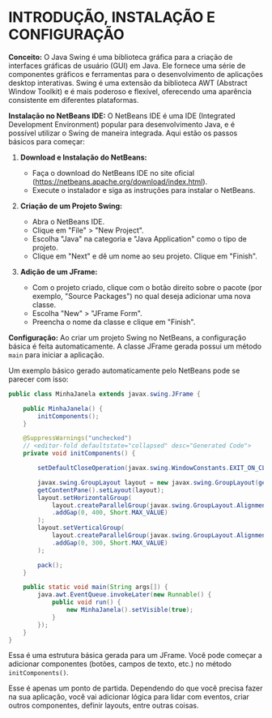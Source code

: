 # INTRODUÇÃO, INSTALAÇÃO E CONFIGURAÇÃO
**Conceito:**
O Java Swing é uma biblioteca gráfica para a criação de interfaces gráficas de usuário (GUI) em Java. Ele fornece uma série de componentes gráficos e ferramentas para o desenvolvimento de aplicações desktop interativas. Swing é uma extensão da biblioteca AWT (Abstract Window Toolkit) e é mais poderoso e flexível, oferecendo uma aparência consistente em diferentes plataformas.

**Instalação no NetBeans IDE:**
O NetBeans IDE é uma IDE (Integrated Development Environment) popular para desenvolvimento Java, e é possível utilizar o Swing de maneira integrada. Aqui estão os passos básicos para começar:

1. **Download e Instalação do NetBeans:**
   - Faça o download do NetBeans IDE no site oficial (https://netbeans.apache.org/download/index.html).
   - Execute o instalador e siga as instruções para instalar o NetBeans.

2. **Criação de um Projeto Swing:**
   - Abra o NetBeans IDE.
   - Clique em "File" > "New Project".
   - Escolha "Java" na categoria e "Java Application" como o tipo de projeto.
   - Clique em "Next" e dê um nome ao seu projeto. Clique em "Finish".

3. **Adição de um JFrame:**
   - Com o projeto criado, clique com o botão direito sobre o pacote (por exemplo, "Source Packages") no qual deseja adicionar uma nova classe.
   - Escolha "New" > "JFrame Form".
   - Preencha o nome da classe e clique em "Finish".

**Configuração:**
Ao criar um projeto Swing no NetBeans, a configuração básica é feita automaticamente. A classe JFrame gerada possui um método `main` para iniciar a aplicação.

Um exemplo básico gerado automaticamente pelo NetBeans pode se parecer com isso:

```java
public class MinhaJanela extends javax.swing.JFrame {

    public MinhaJanela() {
        initComponents();
    }

    @SuppressWarnings("unchecked")
    // <editor-fold defaultstate="collapsed" desc="Generated Code">                          
    private void initComponents() {

        setDefaultCloseOperation(javax.swing.WindowConstants.EXIT_ON_CLOSE);

        javax.swing.GroupLayout layout = new javax.swing.GroupLayout(getContentPane());
        getContentPane().setLayout(layout);
        layout.setHorizontalGroup(
            layout.createParallelGroup(javax.swing.GroupLayout.Alignment.LEADING)
            .addGap(0, 400, Short.MAX_VALUE)
        );
        layout.setVerticalGroup(
            layout.createParallelGroup(javax.swing.GroupLayout.Alignment.LEADING)
            .addGap(0, 300, Short.MAX_VALUE)
        );

        pack();
    }

    public static void main(String args[]) {
        java.awt.EventQueue.invokeLater(new Runnable() {
            public void run() {
                new MinhaJanela().setVisible(true);
            }
        });
    }
}
```

Essa é uma estrutura básica gerada para um JFrame. Você pode começar a adicionar componentes (botões, campos de texto, etc.) no método `initComponents()`.

Esse é apenas um ponto de partida. Dependendo do que você precisa fazer na sua aplicação, você vai adicionar lógica para lidar com eventos, criar outros componentes, definir layouts, entre outras coisas.

